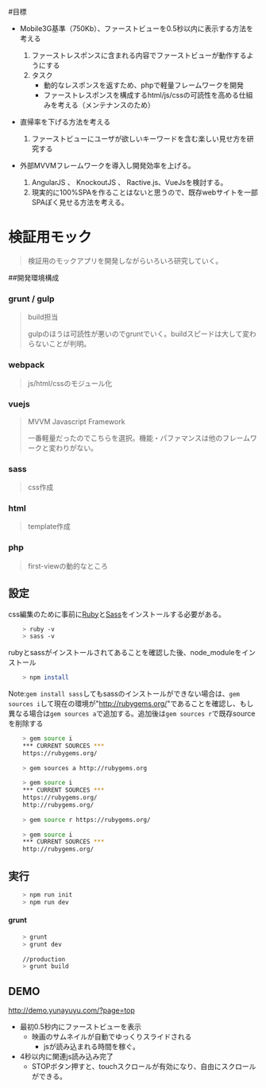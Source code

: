 #目標
* Mobile3G基準（750Kb）、ファーストビューを0.5秒以内に表示する方法を考える
  1. ファーストレスポンスに含まれる内容でファーストビューが動作するようにする
  2. タスク
        * 動的なレスポンスを返すため、phpで軽量フレームワークを開発
        * ファーストレスポンスを構成するhtml/js/cssの可読性を高める仕組みを考える（メンテナンスのため）

* 直帰率を下げる方法を考える
  1. ファーストビューにユーザが欲しいキーワードを含む楽しい見せ方を研究する

* 外部MVVMフレームワークを導入し開発効率を上げる。
  1. AngularJS 、 KnockoutJS 、 Ractive.js、VueJsを検討する。
  2. 現実的に100%SPAを作ることはないと思うので、既存webサイトを一部SPAぽく見せる方法を考える。


# 検証用モック

> 検証用のモックアプリを開発しながらいろいろ研究していく。

##開発環境構成

### grunt / gulp
> build担当
> 
> gulpのほうは可読性が悪いのでgruntでいく。buildスピードは大して変わらないことが判明。

### webpack
> js/html/cssのモジュール化

### vuejs
> MVVM Javascript Framework
> 
> 一番軽量だったのでこちらを選択。機能・パファマンスは他のフレームワークと変わりがない。

### sass
> css作成

### html
> template作成

### php
> first-viewの動的なところ

 
    

## 設定
css編集のために事前に[Ruby](http://www.ruby-lang.org/en/downloads/)と[Sass](http://sass-lang.com/download.html)をインストールする必要がある。
```bash
    > ruby -v
    > sass -v
```

rubyとsassがインストールされてあることを確認した後、node_moduleをインストール
```bash
    > npm install
```

Note:`gem install sass`してもsassのインストールができない場合は、`gem sources i`して現在の環境が"<http://rubygems.org/>"であることを確認し、もし異なる場合は`gem sources a`で追加する。追加後は`gem sources r`で既存sourceを削除する
```bash
    > gem source i
    *** CURRENT SOURCES ***
    https://rubygems.org/
    
    > gem sources a http://rubygems.org
    
    > gem source i
    *** CURRENT SOURCES ***
    https://rubygems.org/
    http://rubygems.org/
    
    > gem source r https://rubygems.org/
    
    > gem source i
    *** CURRENT SOURCES ***
    http://rubygems.org/

```
## 実行

```bash
    > npm run init
    > npm run dev
```

#### grunt
```bash
    > grunt
    > grunt dev
    
    //production
    > grunt build
```

## DEMO

http://demo.yunayuyu.com/?page=top

* 最初0.5秒内にファーストビューを表示
  + 映画のサムネイルが自動でゆっくりスライドされる
       * jsが読み込まれる時間を稼ぐ。
* 4秒以内に関連js読み込み完了
  + STOPボタン押すと、touchスクロールが有効になり、自由にスクロールができる。
